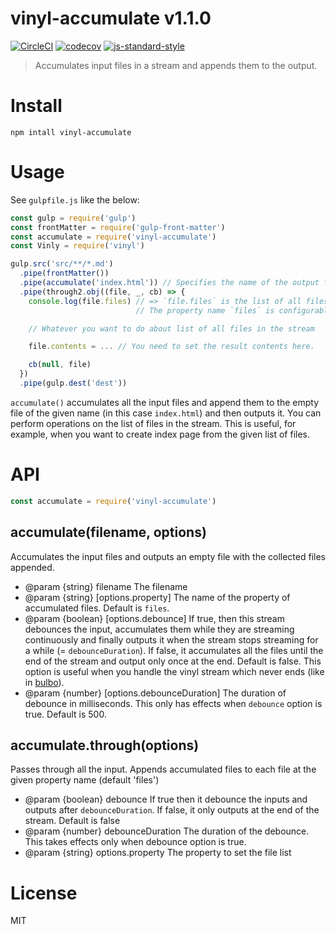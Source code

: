 # vinyl-accumulate v1.1.0

[![CircleCI](https://circleci.com/gh/kt3k/vinyl-accumulate.svg?style=svg)](https://circleci.com/gh/kt3k/vinyl-accumulate)
[![codecov](https://codecov.io/gh/kt3k/vinyl-accumulate/branch/master/graph/badge.svg)](https://codecov.io/gh/kt3k/vinyl-accumulate)
[![js-standard-style](https://img.shields.io/badge/code%20style-standard-brightgreen.svg)](http://standardjs.com/)

> Accumulates input files in a stream and appends them to the output.

# Install

    npm intall vinyl-accumulate

# Usage

See `gulpfile.js` like the below:

```js
const gulp = require('gulp')
const frontMatter = require('gulp-front-matter')
const accumulate = require('vinyl-accumulate')
const Vinly = require('vinyl')

gulp.src('src/**/*.md')
  .pipe(frontMatter())
  .pipe(accumulate('index.html')) // Specifies the name of the output file.
  .pipe(through2.obj((file, _, cb) => {
    console.log(file.files) // => `file.files` is the list of all files from the upstream
                            // The property name `files` is configurable by the `property` option.

    // Whatever you want to do about list of all files in the stream

    file.contents = ... // You need to set the result contents here.

    cb(null, file)
  })
  .pipe(gulp.dest('dest'))
```

`accumulate()` accumulates all the input files and append them to the empty file of the given name (in this case `index.html`) and then outputs it. You can perform operations on the list of files in the stream. This is useful, for example, when you want to create index page from the given list of files.

# API

```js
const accumulate = require('vinyl-accumulate')
```

## accumulate(filename, options)
Accumulates the input files and outputs an empty file with the collected files appended.

- @param {string} filename The filename
- @param {string} [options.property] The name of the property of accumulated files. Default is `files`.
- @param {boolean} [options.debounce] If true, then this stream debounces the input, accumulates them while they are streaming continuously and finally outputs it when the stream stops streaming for a while (= `debounceDuration`). If false, it accumulates all the files until the end of the stream and output only once at the end. Default is false. This option is useful when you handle the vinyl stream which never ends (like in [bulbo][bulbo]).
- @param {number} [options.debounceDuration] The duration of debounce in milliseconds. This only has effects when `debounce` option is true. Default is 500.

## accumulate.through(options)
Passes through all the input. Appends accumulated files to each file at the given property name (default 'files')

- @param {boolean} debounce If true then it debounce the inputs and outputs after `debounceDuration`. If false, it only outputs at the end of the stream. Default is false
- @param {number} debounceDuration The duration of the debounce. This takes effects only when debounce option is true.
- @param {string} options.property The property to set the file list

# License

MIT

[bulbo]: https://github.com/kt3k/bulbo
